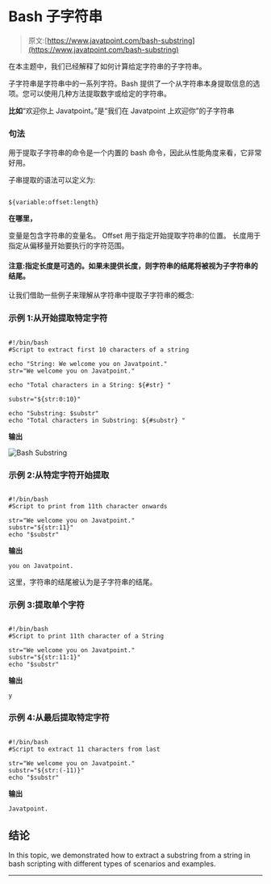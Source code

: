 # Bash 子字符串

> 原文:[https://www.javatpoint.com/bash-substring](https://www.javatpoint.com/bash-substring)

在本主题中，我们已经解释了如何计算给定字符串的子字符串。

子字符串是字符串中的一系列字符。Bash 提供了一个从字符串本身提取信息的选项。您可以使用几种方法提取数字或给定的字符串。

**比如**“欢迎你上 Javatpoint。”是“我们在 Javatpoint 上欢迎你”的子字符串

### 句法

用于提取子字符串的命令是一个内置的 bash 命令，因此从性能角度来看，它非常好用。

子串提取的语法可以定义为:

```

${variable:offset:length}

```

**在哪里，**

变量是包含字符串的变量名。
Offset 用于指定开始提取字符串的位置。
长度用于指定从偏移量开始要执行的字符范围。

#### 注意:指定长度是可选的。如果未提供长度，则字符串的结尾将被视为子字符串的结尾。

让我们借助一些例子来理解从字符串中提取子字符串的概念:

### 示例 1:从开始提取特定字符

```

#!/bin/bash
#Script to extract first 10 characters of a string

echo "String: We welcome you on Javatpoint."
str="We welcome you on Javatpoint."

echo "Total characters in a String: ${#str} "

substr="${str:0:10}"

echo "Substring: $substr"
echo "Total characters in Substring: ${#substr} "

```

**输出**

![Bash Substring](../Images/27427334825e235ae659b77fa781a0f2.png)

### 示例 2:从特定字符开始提取

```

#!/bin/bash
#Script to print from 11th character onwards

str="We welcome you on Javatpoint."
substr="${str:11}"
echo "$substr"

```

**输出**

```
you on Javatpoint.

```

这里，字符串的结尾被认为是子字符串的结尾。

### 示例 3:提取单个字符

```

#!/bin/bash
#Script to print 11th character of a String

str="We welcome you on Javatpoint."
substr="${str:11:1}"
echo "$substr"

```

**输出**

```
y

```

### 示例 4:从最后提取特定字符

```

#!/bin/bash
#Script to extract 11 characters from last

str="We welcome you on Javatpoint."
substr="${str:(-11)}"
echo "$substr"

```

**输出**

```
Javatpoint.

```

## 结论

In this topic, we demonstrated how to extract a substring from a string in bash scripting with different types of scenarios and examples.

* * *